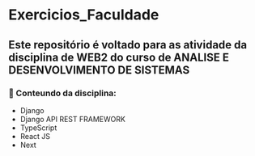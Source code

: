 # Exercicios_Faculdade
## Este repositório é voltado para as atividade da disciplina de WEB2 do curso de ANALISE E DESENVOLVIMENTO DE SISTEMAS

### :flower_playing_cards: Conteundo da disciplina:
- Django
- Django API REST FRAMEWORK
- TypeScript
- React JS
- Next 
